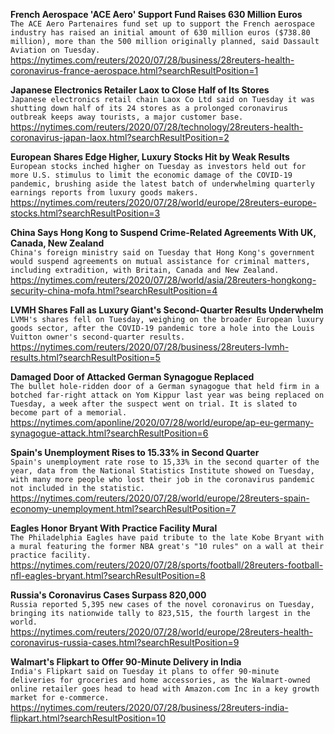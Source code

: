 **French Aerospace 'ACE Aero' Support Fund Raises 630 Million Euros**\
`The ACE Aero Partenaires fund set up to support the French aerospace industry has raised an initial amount of 630 million euros ($738.80 million), more than the 500 million originally planned, said Dassault Aviation on Tuesday.`\
https://nytimes.com/reuters/2020/07/28/business/28reuters-health-coronavirus-france-aerospace.html?searchResultPosition=1

**Japanese Electronics Retailer Laox to Close Half of Its Stores**\
`Japanese electronics retail chain Laox Co Ltd said on Tuesday it was shutting down half of its 24 stores as a prolonged coronavirus outbreak keeps away tourists, a major customer base.`\
https://nytimes.com/reuters/2020/07/28/technology/28reuters-health-coronavirus-japan-laox.html?searchResultPosition=2

**European Shares Edge Higher, Luxury Stocks Hit by Weak Results**\
`European stocks inched higher on Tuesday as investors held out for more U.S. stimulus to limit the economic damage of the COVID-19 pandemic, brushing aside the latest batch of underwhelming quarterly earnings reports from luxury goods makers.`\
https://nytimes.com/reuters/2020/07/28/world/europe/28reuters-europe-stocks.html?searchResultPosition=3

**China Says Hong Kong to Suspend Crime-Related Agreements With UK, Canada, New Zealand**\
`China's foreign ministry said on Tuesday that Hong Kong's government would suspend agreements on mutual assistance for criminal matters, including extradition, with Britain, Canada and New Zealand. `\
https://nytimes.com/reuters/2020/07/28/world/asia/28reuters-hongkong-security-china-mofa.html?searchResultPosition=4

**LVMH Shares Fall as Luxury Giant's Second-Quarter Results Underwhelm**\
`LVMH's shares fell on Tuesday, weighing on the broader European luxury goods sector, after the COVID-19 pandemic tore a hole into the Louis Vuitton owner's second-quarter results.`\
https://nytimes.com/reuters/2020/07/28/business/28reuters-lvmh-results.html?searchResultPosition=5

**Damaged Door of Attacked German Synagogue Replaced**\
`The bullet hole-ridden door of a German synagogue that held firm in a botched far-right attack on Yom Kippur last year was being replaced on Tuesday, a week after the suspect went on trial. It is slated to become part of a memorial.`\
https://nytimes.com/aponline/2020/07/28/world/europe/ap-eu-germany-synagogue-attack.html?searchResultPosition=6

**Spain's Unemployment Rises to 15.33% in Second Quarter**\
`Spain's unemployment rate rose to 15,33% in the second quarter of the year, data from the National Statistics Institute showed on Tuesday, with many more people who lost their job in the coronavirus pandemic not included in the statistic.`\
https://nytimes.com/reuters/2020/07/28/world/europe/28reuters-spain-economy-unemployment.html?searchResultPosition=7

**Eagles Honor Bryant With Practice Facility Mural**\
`The Philadelphia Eagles have paid tribute to the late Kobe Bryant with a mural featuring the former NBA great's "10 rules" on a wall at their practice facility.`\
https://nytimes.com/reuters/2020/07/28/sports/football/28reuters-football-nfl-eagles-bryant.html?searchResultPosition=8

**Russia's Coronavirus Cases Surpass 820,000**\
`Russia reported 5,395 new cases of the novel coronavirus on Tuesday, bringing its nationwide tally to 823,515, the fourth largest in the world.`\
https://nytimes.com/reuters/2020/07/28/world/europe/28reuters-health-coronavirus-russia-cases.html?searchResultPosition=9

**Walmart's Flipkart to Offer 90-Minute Delivery in India**\
`India's Flipkart said on Tuesday it plans to offer 90-minute deliveries for groceries and home accessories, as the Walmart-owned online retailer goes head to head with Amazon.com Inc in a key growth market for e-commerce.`\
https://nytimes.com/reuters/2020/07/28/business/28reuters-india-flipkart.html?searchResultPosition=10

